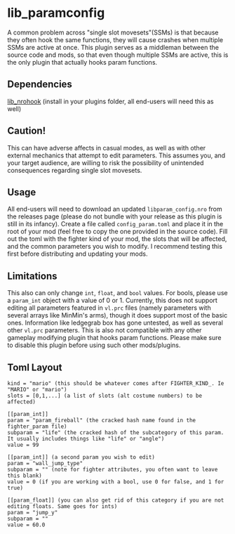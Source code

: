 # lib_paramconfig

A common problem across "single slot movesets"(SSMs) is that because they often hook the same functions, they will cause crashes when multiple SSMs are active at once. This plugin serves as a middleman between the source code and mods, so that even though multiple SSMs are active, this is the only plugin that actually hooks param functions.

## Dependencies
[lib_nrohook](https://github.com/ultimate-research/nro-hook-plugin/releases) (install in your plugins folder, all end-users will need this as well)

## Caution!
This can have adverse affects in casual modes, as well as with other external mechanics that attempt to edit parameters. This assumes you, and your target audience, are willing to risk the possibility of unintended consequences regarding single slot movesets.

## Usage
All end-users will need to download an updated `libparam_config.nro` from the releases page (please do not bundle with your release as this plugin is still in its infancy). Create a file called `config_param.toml` and place it in the root of your mod (feel free to copy the one provided in the source code). Fill out the toml with the fighter kind of your mod, the slots that will be affected, and the common parameters you wish to modify. I recommend testing this first before distributing and updating your mods.

## Limitations
This also can only change `int`, `float`, and `bool` values. For bools, please use a `param_int` object with a value of 0 or 1.
Currently, this does not support editing all parameters featured in `vl.prc` files (namely parameters with several arrays like MinMin's arms), though it does support most of the basic ones. Information like ledgegrab box has gone untested, as well as several other `vl.prc` parameters.
This is also not compatible with any other gameplay modifying plugin that hooks param functions. Please make sure to disable this plugin before using such other mods/plugins.

## Toml Layout

```
kind = "mario" (this should be whatever comes after FIGHTER_KIND_. Ie "MARIO" or "mario")
slots = [0,1,...] (a list of slots (alt costume numbers) to be affected)

[[param_int]]
param = "param_fireball" (the cracked hash name found in the fighter_param file)
subparam = "life" (the cracked hash of the subcategory of this param. It usually includes things like "life" or "angle")
value = 99 

[[param_int]] (a second param you wish to edit)
param = "wall_jump_type" 
subparam = "" (note for fighter attributes, you often want to leave this blank)
value = 0 (if you are working with a bool, use 0 for false, and 1 for true)

[[param_float]] (you can also get rid of this category if you are not editing floats. Same goes for ints)
param = "jump_y"
subparam = ""
value = 60.0
```